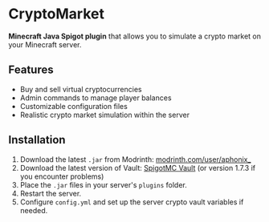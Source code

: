 # CryptoMarket

**Minecraft Java Spigot plugin** that allows you to simulate a crypto market on your Minecraft server.  

## Features
- Buy and sell virtual cryptocurrencies
- Admin commands to manage player balances
- Customizable configuration files
- Realistic crypto market simulation within the server

## Installation
1. Download the latest `.jar` from Modrinth: [modrinth.com/user/aphonix_](https://modrinth.com/user/aphonix_)
2. Download the latest version of Vault: [SpigotMC Vault](https://www.spigotmc.org/resources/vault.34315/) (or version 1.7.3 if you encounter problems)
3. Place the `.jar` files in your server's `plugins` folder.
4. Restart the server.
5. Configure `config.yml` and set up the server crypto vault variables if needed.
